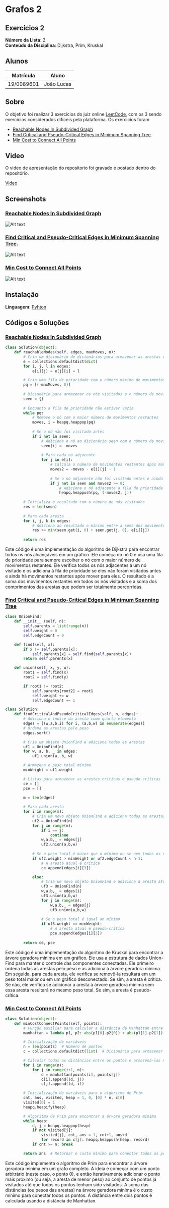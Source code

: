 # Grafos 2

## Exercícios 2

**Número da Lista**: 2<br>
**Conteúdo da Disciplina**: Dijkstra, Prim, Kruskal<br>

## Alunos
|Matrícula | Aluno |
| -- | -- |
| 19/0089601  |João Lucas|

## Sobre
O objetivo foi realizar 3 exercícios do juiz online [LeetCode](https://leetcode.com/), com os 3 sendo exercicios considerados dificeis pela plataforma. Os exercicios foram 
* [Reachable Nodes In Subdivided Graph](https://leetcode.com/problems/reachable-nodes-in-subdivided-graph/)
* [Find Critical and Pseudo-Critical Edges in Minimum Spanning Tree](https://leetcode.com/problems/find-critical-and-pseudo-critical-edges-in-minimum-spanning-tree/).
* [Min Cost to Connect All Points](https://leetcode.com/problems/min-cost-to-connect-all-points/) 

## Video
O video de apresentação do repositorio foi gravado e postado dentro do repositório.

[Video](/Video/video.mp4)

## Screenshots

### [Reachable Nodes In Subdivided Graph](https://leetcode.com/problems/reachable-nodes-in-subdivided-graph/)
![Alt text](/images/image.png)
### [Find Critical and Pseudo-Critical Edges in Minimum Spanning Tree](https://leetcode.com/problems/find-critical-and-pseudo-critical-edges-in-minimum-spanning-tree/).
![Alt text](/images/image-1.png)
### [Min Cost to Connect All Points](https://leetcode.com/problems/min-cost-to-connect-all-points/description/) 
![Alt text](/images/image-2.png)

## Instalação
**Linguagem**: [Pyhton](https://www.python.org/)<br>

## Códigos e Soluções

### [Reachable Nodes In Subdivided Graph](/Solucoes/882.py)

~~~Python
class Solution(object):
    def reachableNodes(self, edges, maxMoves, n):
        # Cria um dicionário de dicionários para armazenar as arestas e seus comprimentos
        e = collections.defaultdict(dict)
        for i, j, l in edges: 
            e[i][j] = e[j][i] = l

        # Cria uma fila de prioridade com o número máximo de movimentos e o nó inicial (0)
        pq = [(-maxMoves, 0)]
        
        # Dicionário para armazenar os nós visitados e o número de movimentos restantes
        seen = {}
        
        # Enquanto a fila de prioridade não estiver vazia
        while pq:
            # Remove o nó com o maior número de movimentos restantes
            moves, i = heapq.heappop(pq)
            
            # Se o nó não foi visitado antes
            if i not in seen:
                # Adiciona o nó ao dicionário seen com o número de movimentos restantes
                seen[i] = -moves
                
                # Para cada nó adjacente
                for j in e[i]:
                    # Calcula o número de movimentos restantes após mover para o nó adjacente
                    moves2 = -moves - e[i][j] - 1
                    
                    # Se o nó adjacente não foi visitado antes e ainda há movimentos restantes
                    if j not in seen and moves2 >= 0:
                        # Adiciona o nó adjacente à fila de prioridade
                        heapq.heappush(pq, (-moves2, j))
        
        # Inicializa o resultado com o número de nós visitados
        res = len(seen)
        
        # Para cada aresta
        for i, j, k in edges:
            # Adiciona ao resultado o mínimo entre a soma dos movimentos restantes nos nós i e j e o comprimento da aresta
            res += min(seen.get(i, 0) + seen.get(j, 0), e[i][j])
        
        return res
~~~

Este código é uma implementação do algoritmo de Dijkstra para encontrar todos os nós alcançáveis em um gráfico. Ele começa do nó 0 e usa uma fila de prioridade para sempre escolher o nó com o maior número de movimentos restantes. Ele verifica todos os nós adjacentes a um nó visitado e os adiciona à fila de prioridade se eles não foram visitados antes e ainda há movimentos restantes após mover para eles. O resultado é a soma dos movimentos restantes em todos os nós visitados e a soma dos comprimentos das arestas que podem ser totalmente percorridas.

### [Find Critical and Pseudo-Critical Edges in Minimum Spanning Tree](/Solucoes/1489.py)

~~~Python
class UnionFind:
    def __init__ (self, n):
        self.parents = list(range(n))
        self.weight = 0
        self.edgeCount = 0

    def find(self, x):
        if x != self.parents[x]:
            self.parents[x] = self.find(self.parents[x])
        return self.parents[x]

    def union(self, x, y, w):
        root1 = self.find(x)
        root2 = self.find(y)

        if root1 != root2:
            self.parents[root2] = root1
            self.weight += w
            self.edgeCount += 1

class Solution:
    def findCriticalAndPseudoCriticalEdges(self, n, edges):
        # Adiciona o índice da aresta como quarto elemento
        edges = [(w,a,b,i) for i, (a,b,w) in enumerate(edges)]
        # Ordena as arestas pelo peso
        edges.sort()

        # Cria um objeto UnionFind e adiciona todas as arestas
        uf1 = UnionFind(n)
        for w, a, b, _ in edges:
            uf1.union(a, b, w)

        # Armazena o peso total mínimo
        minWeight = uf1.weight

        # Listas para armazenar as arestas críticas e pseudo-críticas
        ce = []
        pce = []
        
        m = len(edges)

        # Para cada aresta
        for i in range(m):
            # Cria um novo objeto UnionFind e adiciona todas as arestas exceto a atual
            uf2 = UnionFind(n)
            for j in range(m):
                if i == j:
                    continue
                w,a,b,_ = edges[j]
                uf2.union(a,b,w)
            
            # Se o peso total é maior que o mínimo ou se nem todos os nós estão conectados
            if uf2.weight > minWeight or uf2.edgeCount < n-1:
                # A aresta atual é crítica
                ce.append(edges[i][3])

            else:
                # Cria um novo objeto UnionFind e adiciona a aresta atual e todas as outras arestas
                uf3 = UnionFind(n)
                w,a,b,_ = edges[i]
                uf3.union(a,b,w)
                for j in range(m):
                    w,a,b,_ = edges[j]
                    uf3.union(a,b,w)
                
                # Se o peso total é igual ao mínimo
                if uf3.weight == minWeight:
                    # A aresta atual é pseudo-crítica
                    pce.append(edges[i][3])
                    
        return ce, pce
~~~

Este código é uma implementação do algoritmo de Kruskal para encontrar a árvore geradora mínima em um gráfico. Ele usa a estrutura de dados Union-Find para manter o controle das componentes conectadas. Ele primeiro ordena todas as arestas pelo peso e as adiciona à árvore geradora mínima. Em seguida, para cada aresta, ele verifica se removê-la resultará em um peso total maior ou em um gráfico desconectado. Se sim, a aresta é crítica. Se não, ele verifica se adicionar a aresta à árvore geradora mínima sem essa aresta resultará no mesmo peso total. Se sim, a aresta é pseudo-crítica.

### [Min Cost to Connect All Points](/Solucoes/1584.py)

~~~Python
class Solution(object):
    def minCostConnectPoints(self, points):
        # Função auxiliar para calcular a distância de Manhattan entre dois pontos
        manhattan = lambda p1, p2: abs(p1[0]-p2[0]) + abs(p1[1]-p2[1])

        # Inicialização de variáveis
        n = len(points)  # Número de pontos
        c = collections.defaultdict(list)  # Dicionário para armazenar as distâncias entre os pontos

        # Calcular todas as distâncias entre os pontos e armazená-las no dicionário
        for i in range(n):
            for j in range(i+1, n):
                d = manhattan(points[i], points[j])
                c[i].append((d, j))
                c[j].append((d, i))

        # Inicialização de variáveis para o algoritmo de Prim
        cnt, ans, visited, heap = 1, 0, [0] * n, c[0]
        visited[0] = 1
        heapq.heapify(heap)

        # Algoritmo de Prim para encontrar a árvore geradora mínima
        while heap:
            d, j = heapq.heappop(heap)
            if not visited[j]:
                visited[j], cnt, ans = 1, cnt+1, ans+d
                for record in c[j]: heapq.heappush(heap, record)
            if cnt >= n: break        

        return ans  # Retornar o custo mínimo para conectar todos os pontos
~~~

Este código implementa o algoritmo de Prim para encontrar a árvore geradora mínima em um grafo completo. A ideia é começar com um ponto arbitrário (neste caso, o ponto 0), e então iterativamente adicionar o ponto mais próximo (ou seja, a aresta de menor peso) ao conjunto de pontos já visitados até que todos os pontos tenham sido visitados. A soma das distâncias (ou pesos das arestas) na árvore geradora mínima é o custo mínimo para conectar todos os pontos. A distância entre dois pontos é calculada usando a distância de Manhattan.

